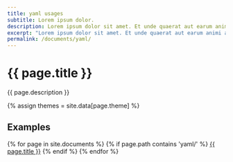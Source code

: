 ```yaml
---
title: yaml usages
subtitle: Lorem ipsum dolor.
description: Lorem ipsum dolor sit amet. Et unde quaerat aut earum animi aut explicabo saepe qui quibusdam accusamus ut velit asperiores vel natus temporibus. Qui sapiente saepe qui totam saepe est suscipit quia vel error provident cum omnis eius aut galisum rem nulla dolor? Qui internos voluptas est nulla odit est temporibus expedita eos quidem cumque. Ea voluptates eligendi quo rerum libero et molestiae harum vel fugit magni et cupiditate optio At quia consequuntur ut exercitationem laboriosam. Cum blanditiis voluptatibus At amet sunt At quia deleniti id quibusdam neque ut odio placeat.
excerpt: "Lorem ipsum dolor sit amet. Et unde quaerat aut earum animi aut explicabo saepe qui quibusdam accusamus ut velit asperiores vel natus temporibus."
permalink: /documents/yaml/
---
```


# {{ page.title }}

{{ page.description }}

{% assign themes = site.data[page.theme] %}

## Examples

<div class = " {{ themes.light.bg.accent2 }}">
{% for page in site.documents %}
    {% if page.path contains 'yaml/' %}
     <a href="{{ page.url }}" class="btn btn-dark m-1 {{ themes.light.bg.accent2 }}">{{ page.title }}</a>
    {% endif %}
{% endfor %}
</div>
